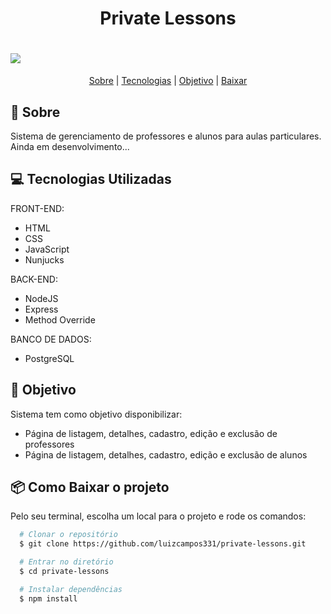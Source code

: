 <h1 align="center">
  Private Lessons
</h1>

<h1>
  <img src="public/assets/demo.gif">
</h1>

<p align="center">
  <a href="#bookmark-sobre">Sobre</a> |
  <a href="#computer-tecnologias-utilizadas">Tecnologias</a> |
  <a href="#dart-objetivo">Objetivo</a> |
  <a href="#package-como-baixar-o-projeto">Baixar</a>
</p>

## :bookmark: Sobre
Sistema de gerenciamento de professores e alunos para aulas particulares. </br>
Ainda em desenvolvimento...

## :computer: Tecnologias Utilizadas
FRONT-END:
- HTML
- CSS
- JavaScript
- Nunjucks

BACK-END:
- NodeJS
- Express
- Method Override

BANCO DE DADOS:
- PostgreSQL

## :dart: Objetivo
Sistema tem como objetivo disponibilizar:
- Página de listagem, detalhes, cadastro, edição e exclusão de professores
- Página de listagem, detalhes, cadastro, edição e exclusão de alunos

## :package: Como Baixar o projeto
Pelo seu terminal, escolha um local para o projeto e rode os comandos:
```bash
  # Clonar o repositório
  $ git clone https://github.com/luizcampos331/private-lessons.git

  # Entrar no diretório
  $ cd private-lessons

  # Instalar dependências
  $ npm install

```
